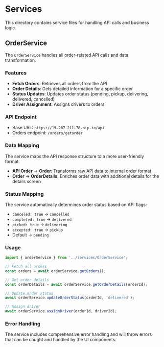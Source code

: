 # Services

This directory contains service files for handling API calls and business logic.

## OrderService

The `OrderService` handles all order-related API calls and data transformation.

### Features

- **Fetch Orders**: Retrieves all orders from the API
- **Order Details**: Gets detailed information for a specific order
- **Status Updates**: Updates order status (pending, pickup, delivering, delivered, cancelled)
- **Driver Assignment**: Assigns drivers to orders

### API Endpoint

- Base URL: `https://15.207.211.78.nip.io/api`
- Orders endpoint: `/orders/getorder`

### Data Mapping

The service maps the API response structure to a more user-friendly format:

- **API Order** → **Order**: Transforms raw API data to internal order format
- **Order** → **OrderDetails**: Enriches order data with additional details for the details screen

### Status Mapping

The service automatically determines order status based on API flags:
- `canceled: true` → `cancelled`
- `completed: true` → `delivered`
- `picked: true` → `delivering`
- `accepted: true` → `pickup`
- Default → `pending`

### Usage

```typescript
import { orderService } from '../services/OrderService';

// Fetch all orders
const orders = await orderService.getOrders();

// Get order details
const orderDetails = await orderService.getOrderDetails(orderId);

// Update order status
await orderService.updateOrderStatus(orderId, 'delivered');

// Assign driver
await orderService.assignDriver(orderId, driverId);
```

### Error Handling

The service includes comprehensive error handling and will throw errors that can be caught and handled by the UI components. 